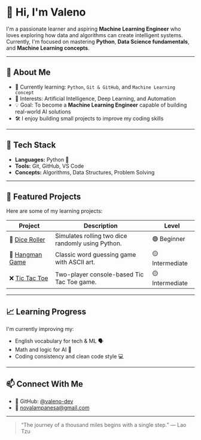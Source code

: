 # 👋 Hi, I'm Valeno

I'm a passionate learner and aspiring **Machine Learning Engineer** who loves exploring how data and algorithms can create intelligent systems.  
Currently, I'm focused on mastering **Python**, **Data Science fundamentals**, and **Machine Learning concepts**.

---

## 🚀 About Me
- 🌱 Currently learning: `Python`, `Git & GitHub`, and `Machine Learning concept`
- 🧩 Interests: Artificial Intelligence, Deep Learning, and Automation
- 💡 Goal: To become a **Machine Learning Engineer** capable of building real-world AI solutions
- 🛠️ I enjoy building small projects to improve my coding skills

---

## 🧰 Tech Stack
- **Languages:** Python 🐍  
- **Tools:** Git, GitHub, VS Code  
- **Concepts:** Algorithms, Data Structures, Problem Solving  

---

## 📂 Featured Projects
Here are some of my learning projects:

| Project | Description | Level |
|----------|--------------|-------|
| 🎲 [Dice Roller](https://github.com/valeno-dev/python-projects/tree/main/1.%20easy/dice_roller) | Simulates rolling two dice randomly using Python. | 🟢 Beginner |
| 🧩 [Hangman Game](https://github.com/valeno-dev/python-projects/tree/main/2.%20intermediate/hangman) | Classic word guessing game with ASCII art. | 🟡 Intermediate |
| ❌ [Tic Tac Toe](https://github.com/valeno-dev/Tic-Tac-Toe) | Two-player console-based Tic Tac Toe game. | 🟡 Intermediate |

---

## 📈 Learning Progress
I'm currently improving my:
- English vocabulary for tech & ML 🗣️  
- Math and logic for AI 🧮  
- Coding consistency and clean code style 💻  

---

## 📫 Connect With Me
- 💼 GitHub: [@valeno-dev](https://github.com/valeno-dev)  
- 📧 novalampanesa@gmail.com

---

> “The journey of a thousand miles begins with a single step.” — Lao Tzu
